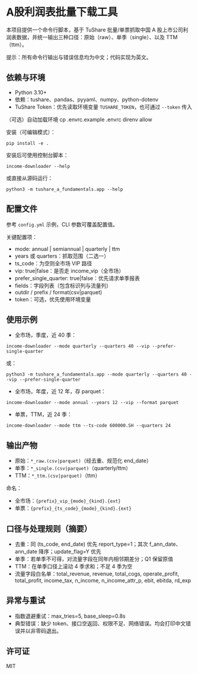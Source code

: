 # A股利润表批量下载工具

本项目提供一个命令行脚本，基于 TuShare 批量/单票抓取中国 A 股上市公司利润表数据，并统一输出三种口径：原始（raw）、单季（single）、以及 TTM（ttm）。

提示：所有命令行输出与错误信息均为中文；代码实现为英文。

## 依赖与环境
- Python 3.10+
- 依赖：tushare、pandas、pyyaml、numpy、python-dotenv
- TuShare Token：优先读取环境变量 `TUSHARE_TOKEN`，也可通过 `--token` 传入

（可选）自动加载环境
cp .envrc.example .envrc
direnv allow

安装（可编辑模式）：
```
pip install -e .
```

安装后可使用控制台脚本：
```
income-downloader --help
```

或直接从源码运行：
```
python3 -m tushare_a_fundamentals.app --help
```

## 配置文件
参考 `config.yml` 示例，CLI 参数可覆盖配置值。

关键配置项：
- mode: annual | semiannual | quarterly | ttm
- years 或 quarters：抓取范围（二选一）
- ts_code：为空则全市场 VIP 路径
- vip: true|false：是否走 income_vip（全市场）
- prefer_single_quarter: true|false：优先请求单季报表
- fields：字段列表（包含标识列与流量列）
- outdir / prefix / format(csv|parquet)
- token：可选，优先使用环境变量

## 使用示例
- 全市场，季度，近 40 季：
```
income-downloader --mode quarterly --quarters 40 --vip --prefer-single-quarter
```
或：
```
python3 -m tushare_a_fundamentals.app --mode quarterly --quarters 40 --vip --prefer-single-quarter
```
- 全市场，年度，近 12 年，存 parquet：
```
income-downloader --mode annual --years 12 --vip --format parquet
```
- 单票，TTM，近 24 季：
```
income-downloader --mode ttm --ts-code 600000.SH --quarters 24
```

## 输出产物
- 原始：`*_raw.(csv|parquet)`（经去重、规范化 end_date）
- 单季：`*_single.(csv|parquet)`（quarterly/ttm）
- TTM：`*_ttm.(csv|parquet)`（ttm）

命名：
- 全市场：`{prefix}_vip_{mode}_{kind}.{ext}`
- 单票：`{prefix}_{ts_code}_{mode}_{kind}.{ext}`

## 口径与处理规则（摘要）
- 去重：同 (ts_code, end_date) 优先 report_type=1；其次 f_ann_date、ann_date 降序；update_flag=Y 优先
- 单季：若单季不可得，对流量字段在同年内相邻期差分；Q1 保留原值
- TTM：在单季口径上滚动 4 季求和；不足 4 季为空
- 流量字段白名单：total_revenue, revenue, total_cogs, operate_profit, total_profit, income_tax, n_income, n_income_attr_p, ebit, ebitda, rd_exp

## 异常与重试
- 指数退避重试：max_tries=5, base_sleep=0.8s
- 典型错误：缺少 token、接口空返回、权限不足、网络错误。均会打印中文错误并以非零码退出。

## 许可证
MIT
